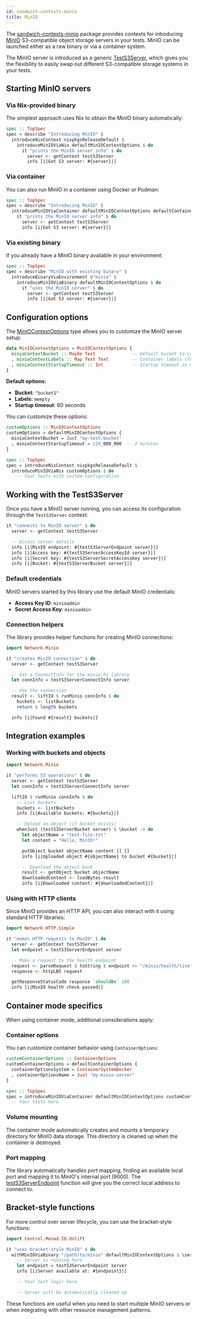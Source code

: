 ```yaml
---
id: sandwich-contexts-minio
title: MinIO
---
```


The [sandwich-contexts-minio](https://hackage.haskell.org/package/sandwich-contexts-minio) package provides contexts for introducing [MinIO](https://min.io/) S3-compatible object storage servers in your tests. MinIO can be launched either as a raw binary or via a container system.

The MinIO server is introduced as a generic [TestS3Server](https://hackage-content.haskell.org/package/sandwich-contexts-minio/docs/Test-Sandwich-Contexts-MinIO.html#t:TestS3Server), which gives you the flexibility to easily swap out different S3-compatible storage systems in your tests.

## Starting MinIO servers

### Via Nix-provided binary

The simplest approach uses Nix to obtain the MinIO binary automatically:

```haskell title="https://github.com/codedownio/sandwich/blob/master/demos/demo-minio/app/Main.hs"
spec :: TopSpec
spec = describe "Introducing MinIO" $
  introduceNixContext nixpkgsReleaseDefault $
    introduceMinIOViaNix defaultMinIOContextOptions $ do
      it "prints the MinIO server info" $ do
        server <- getContext testS3Server
        info [i|Got S3 server: #{server}|]
```

### Via container

You can also run MinIO in a container using Docker or Podman:

```haskell title="https://github.com/codedownio/sandwich/blob/master/demos/demo-minio/app/Main.hs"
spec :: TopSpec
spec = describe "Introducing MinIO" $
  introduceMinIOViaContainer defaultMinIOContextOptions defaultContainerOptions $ do
    it "prints the MinIO server info" $ do
      server <- getContext testS3Server
      info [i|Got S3 server: #{server}|]
```

### Via existing binary

If you already have a MinIO binary available in your environment:

```haskell
spec :: TopSpec
spec = describe "MinIO with existing binary" $
  introduceBinaryViaEnvironment @"minio" $
    introduceMinIOViaBinary defaultMinIOContextOptions $ do
      it "uses the MinIO server" $ do
        server <- getContext testS3Server
        info [i|Got S3 server: #{server}|]
```

## Configuration options

The [MinIOContextOptions](https://hackage-content.haskell.org/package/sandwich-contexts-minio/docs/Test-Sandwich-Contexts-MinIO.html#t:MinIOContextOptions) type allows you to customize the MinIO server setup:

```haskell
data MinIOContextOptions = MinIOContextOptions {
  minioContextBucket :: Maybe Text              -- Default bucket to create
  , minioContextLabels :: Map Text Text         -- Container labels (for container mode)
  , minioContextStartupTimeout :: Int           -- Startup timeout in microseconds
}
```

**Default options:**
- **Bucket**: `"bucket1"`
- **Labels**: `mempty`
- **Startup timeout**: 60 seconds

You can customize these options:

```haskell
customOptions :: MinIOContextOptions
customOptions = defaultMinIOContextOptions {
  minioContextBucket = Just "my-test-bucket"
  , minioContextStartupTimeout = 120_000_000  -- 2 minutes
}

spec :: TopSpec
spec = introduceNixContext nixpkgsReleaseDefault $
  introduceMinIOViaNix customOptions $ do
    -- Your tests with custom configuration
```

## Working with the TestS3Server

Once you have a MinIO server running, you can access its configuration through the `TestS3Server` context:

```haskell
it "connects to MinIO server" $ do
  server <- getContext testS3Server

  -- Access server details
  info [i|MinIO endpoint: #{testS3ServerEndpoint server}|]
  info [i|Access key: #{testS3ServerAccessKeyId server}|]
  info [i|Secret key: #{testS3ServerSecretAccessKey server}|]
  info [i|Bucket: #{testS3ServerBucket server}|]
```

### Default credentials

MinIO servers started by this library use the default MinIO credentials:
- **Access Key ID**: `minioadmin`
- **Secret Access Key**: `minioadmin`

### Connection helpers

The library provides helper functions for creating MinIO connections:

```haskell
import Network.Minio

it "creates MinIO connection" $ do
  server <- getContext testS3Server

  -- Get a ConnectInfo for the minio-hs library
  let connInfo = testS3ServerConnectInfo server

  -- Use the connection
  result <- liftIO $ runMinio connInfo $ do
    buckets <- listBuckets
    return $ length buckets

  info [i|Found #{result} buckets|]
```

## Integration examples

### Working with buckets and objects

```haskell
import Network.Minio

it "performs S3 operations" $ do
  server <- getContext testS3Server
  let connInfo = testS3ServerConnectInfo server

  liftIO $ runMinio connInfo $ do
    -- List buckets
    buckets <- listBuckets
    info [i|Available buckets: #{buckets}|]

    -- Upload an object (if bucket exists)
    whenJust (testS3ServerBucket server) $ \bucket -> do
      let objectName = "test-file.txt"
      let content = "Hello, MinIO!"

      putObject bucket objectName content [] []
      info [i|Uploaded object #{objectName} to bucket #{bucket}|]

      -- Download the object back
      result <- getObject bucket objectName
      downloadedContent <- loadBytes result
      info [i|Downloaded content: #{downloadedContent}|]
```

### Using with HTTP clients

Since MinIO provides an HTTP API, you can also interact with it using standard HTTP libraries:

```haskell
import Network.HTTP.Simple

it "makes HTTP requests to MinIO" $ do
  server <- getContext testS3Server
  let endpoint = testS3ServerEndpoint server

  -- Make a request to the health endpoint
  request <- parseRequest $ toString $ endpoint <> "/minio/health/live"
  response <- httpLBS request

  getResponseStatusCode response `shouldBe` 200
  info [i|MinIO health check passed|]
```

## Container mode specifics

When using container mode, additional considerations apply:

### Container options

You can customize container behavior using `ContainerOptions`:

```haskell
customContainerOptions :: ContainerOptions
customContainerOptions = defaultContainerOptions {
  containerOptionsSystem = ContainerSystemDocker
  , containerOptionsName = Just "my-minio-server"
}

spec :: TopSpec
spec = introduceMinIOViaContainer defaultMinIOContextOptions customContainerOptions $ do
  -- Your tests here
```

### Volume mounting

The container mode automatically creates and mounts a temporary directory for MinIO data storage. This directory is cleaned up when the container is destroyed.

### Port mapping

The library automatically handles port mapping, finding an available local port and mapping it to MinIO's internal port (9000). The [testS3ServerEndpoint](https://hackage-content.haskell.org/package/sandwich-contexts-minio/docs/Test-Sandwich-Contexts-MinIO.html#v:testS3ServerEndpoint) function will give you the correct local address to connect to.

## Bracket-style functions

For more control over server lifecycle, you can use the bracket-style functions:

```haskell
import Control.Monad.IO.Unlift

it "uses bracket-style MinIO" $ do
  withMinIOViaBinary "/path/to/minio" defaultMinIOContextOptions $ \server -> do
    -- Server is running here
    let endpoint = testS3ServerEndpoint server
    info [i|Server available at: #{endpoint}|]

    -- Your test logic here

    -- Server will be automatically cleaned up
```

These functions are useful when you need to start multiple MinIO servers or when integrating with other resource management patterns.
